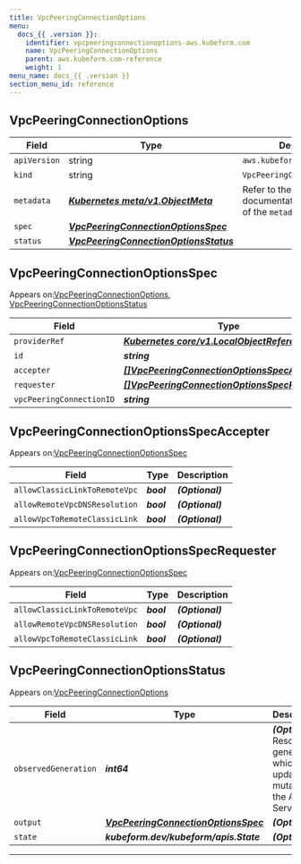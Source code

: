 ```yaml
---
title: VpcPeeringConnectionOptions
menu:
  docs_{{ .version }}:
    identifier: vpcpeeringconnectionoptions-aws.kubeform.com
    name: VpcPeeringConnectionOptions
    parent: aws.kubeform.com-reference
    weight: 1
menu_name: docs_{{ .version }}
section_menu_id: reference
---
```


## VpcPeeringConnectionOptions
| Field | Type | Description |
| ------ | ----- | ----------- |
| `apiVersion` | string | `aws.kubeform.com/v1alpha1` |
|    `kind` | string | `VpcPeeringConnectionOptions` |
| `metadata` | ***[Kubernetes meta/v1.ObjectMeta](https://kubernetes.io/docs/reference/generated/kubernetes-api/v1.13/#objectmeta-v1-meta)***|Refer to the Kubernetes API documentation for the fields of the `metadata` field.|
| `spec` | ***[VpcPeeringConnectionOptionsSpec](#VpcPeeringConnectionOptionsSpec)***||
| `status` | ***[VpcPeeringConnectionOptionsStatus](#VpcPeeringConnectionOptionsStatus)***||
## VpcPeeringConnectionOptionsSpec

Appears on:[VpcPeeringConnectionOptions](#VpcPeeringConnectionOptions), [VpcPeeringConnectionOptionsStatus](#VpcPeeringConnectionOptionsStatus)

| Field | Type | Description |
| ------ | ----- | ----------- |
| `providerRef` | ***[Kubernetes core/v1.LocalObjectReference](https://kubernetes.io/docs/reference/generated/kubernetes-api/v1.13/#localobjectreference-v1-core)***||
| `id` | ***string***||
| `accepter` | ***[[]VpcPeeringConnectionOptionsSpecAccepter](#VpcPeeringConnectionOptionsSpecAccepter)***| ***(Optional)*** |
| `requester` | ***[[]VpcPeeringConnectionOptionsSpecRequester](#VpcPeeringConnectionOptionsSpecRequester)***| ***(Optional)*** |
| `vpcPeeringConnectionID` | ***string***||
## VpcPeeringConnectionOptionsSpecAccepter

Appears on:[VpcPeeringConnectionOptionsSpec](#VpcPeeringConnectionOptionsSpec)

| Field | Type | Description |
| ------ | ----- | ----------- |
| `allowClassicLinkToRemoteVpc` | ***bool***| ***(Optional)*** |
| `allowRemoteVpcDNSResolution` | ***bool***| ***(Optional)*** |
| `allowVpcToRemoteClassicLink` | ***bool***| ***(Optional)*** |
## VpcPeeringConnectionOptionsSpecRequester

Appears on:[VpcPeeringConnectionOptionsSpec](#VpcPeeringConnectionOptionsSpec)

| Field | Type | Description |
| ------ | ----- | ----------- |
| `allowClassicLinkToRemoteVpc` | ***bool***| ***(Optional)*** |
| `allowRemoteVpcDNSResolution` | ***bool***| ***(Optional)*** |
| `allowVpcToRemoteClassicLink` | ***bool***| ***(Optional)*** |
## VpcPeeringConnectionOptionsStatus

Appears on:[VpcPeeringConnectionOptions](#VpcPeeringConnectionOptions)

| Field | Type | Description |
| ------ | ----- | ----------- |
| `observedGeneration` | ***int64***| ***(Optional)*** Resource generation, which is updated on mutation by the API Server.|
| `output` | ***[VpcPeeringConnectionOptionsSpec](#VpcPeeringConnectionOptionsSpec)***| ***(Optional)*** |
| `state` | ***kubeform.dev/kubeform/apis.State***| ***(Optional)*** |
---
